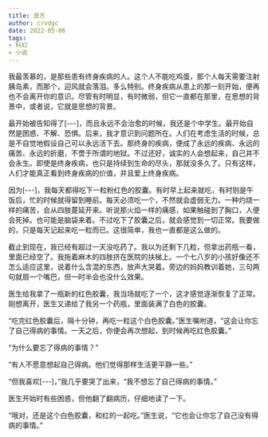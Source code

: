 ```yaml
---
title: 良方
author: crvdgc
date: 2022-05-06
tags:
- 科幻
- 小说
---
```


我最羡慕的，是那些患有终身疾病的人。这个人不能吃鸡蛋，那个人每天需要注射胰岛素，而那个，迎风就会落泪。多么特别。终身疾病从患上的那一刻开始，便再也不会离开你的意识。尽管有时明显，有时微弱，但它一直都在那里，在思想的背景中，或者说，它就是思想的背景。

最开始被告知得了[---]，而且永远不会治愈的时候，我还是个中学生。最开始自然是困惑、不解、恐惧。后来，我才意识到问题所在。人们在考虑生活的时候，总是不自觉地假设自己可以永远活下去。那终身的疾病，便成了永远的疾病、永远的痛苦、永远的折磨，不啻于所谓的地狱。不过还好，诚实的人会想起来，自己并不会永生。即使是终身疾病，也只是持续到生命的尽头，那就没多久了。只有这样，人们才能真正看到终身疾病的价值，并且爱上终身疾病。

因为[---]，我每天都得吃下一粒粉红色的胶囊。有时早上起来就吃，有时则是午饭后，忙的时候就得留到睡前。每天必须吃一个，不然就会虚弱无力。一种灼烧一样的痛苦，会从四肢蔓延开来。听说那火焰一样的痛感，如果触碰到了胸口，人便会死掉。也可能是脑袋来着。不过吃下了胶囊之后，就会感觉到一切正常。我要做的，只是每天记起来吃一粒而已。这很简单，我也一直都是这么做的。

截止到现在，我已经有超过一天没吃药了。我以为还剩下几粒，但拿出药瓶一看，里面已经空了。我拖着麻木的四肢挤在医院的扶梯上。一个七八岁的小孩好像还不怎么适应这里，说着什么含混的东西，放声大哭着。旁边的妈妈教训着她，三句两句就扇一个嘴巴，但一时半会也没什么效果。

医生给我拿了一瓶新的红色胶囊，我当场就吃了一个，这才感觉逐渐恢复了正常。刚想离开，医生又递给了我另一个药瓶，里面装满了白色的胶囊。

“吃完红色胶囊后，隔十分钟，再吃一粒这个白色胶囊。”医生嘱咐道，“这会让你忘了自己得病的事情。一天之后，你便会再次想起，到时候再吃红色胶囊。”

“为什么要忘了得病的事情？”

“有人不愿意想起自己得病。他们觉得那样生活更平静一些。”

“但我喜欢[---]，”我几乎要哭了出来，“我不想忘了自己得病的事情。”

医生开始时有些困惑，但他翻了翻病历，仔细地读了一下。

“哦对，还是这个白色胶囊，和红的一起吃。”医生说，“它也会让你忘了自己没有得病的事情。”

